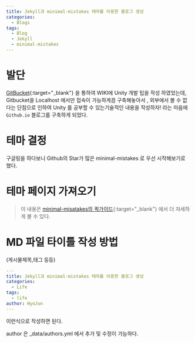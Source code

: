 ```yaml
---
title: Jekyll과 minimal-mistakes 테마를 이용한 블로그 생성
categories:
  - Blogs
tags:
  - Blog
  - Jekyll
  - minimal-mistakes
---
```


# 발단
[GitBucket](https://github.com/gitbucket/gitbucket){:target="_blank"} 을 통하여 WIKI에 Unity 개발 팁을 작성 하였었는데,
Gitbucket을 Localhost 에서만 접속이 가능하게끔 구축해놓아서 , 외부에서 볼 수 없다는 단점으로 인하여 
Unity 를 공부할 수 있는기술적인 내용을 작성하자! 라는 마음에 `Github.io` 블로그를 구축하게 되었다.

# 테마 결정
구글링을 하다보니 Github의 Star가 많은 minimal-mistakes 로 우선 시작해보기로 했다.

# 테마 페이지 가져오기

> 이 내용은 [minimal-misatakes의 퀵가이드](https://mmistakes.github.io/minimal-mistakes/docs/quick-start-guide/){:target="_blank"} 에서 더 자세하게 볼 수 있다.

# MD 파일 타이틀 작성 방법 
(게시물제목,태그 등등)


```yaml
---
title: Jekyll과 minimal-mistakes 테마를 이용한 블로그 생성
categories:
  - Life
tags:
  - life
author: HyoJun
---
```

이런식으로 작성하면 된다.

author 은 _data/authors.yml 에서 추가 및 수정이 가능하다.